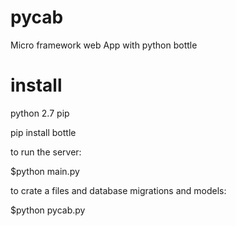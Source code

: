 # pycab
Micro framework web App with python bottle

# install

python 2.7
pip

pip install bottle

to run the server:

$python main.py

to crate a files and database migrations and models:

$python pycab.py

